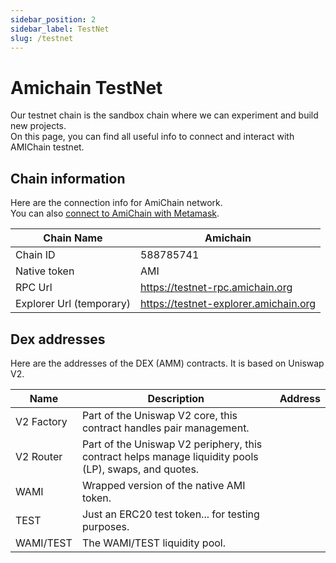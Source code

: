 ```yaml
---
sidebar_position: 2
sidebar_label: TestNet
slug: /testnet
---
```


# Amichain TestNet

Our testnet chain is the sandbox chain where we can experiment and build new projects.  
On this page, you can find all useful info to connect and interact with AMIChain testnet.

## Chain information
Here are the connection info for AmiChain network.  
You can also [connect to AmiChain with Metamask](https://add.amichain.org).

| Chain Name               | Amichain                              |
|--------------------------|---------------------------------------|
| Chain ID                 | 588785741                             |
| Native token             | AMI                                   |
| RPC Url                  | https://testnet-rpc.amichain.org      |
| Explorer Url (temporary) | https://testnet-explorer.amichain.org |

## Dex addresses
Here are the addresses of the DEX (AMM) contracts.
It is based on Uniswap V2.

| Name       | Description                                                                                           | Address |
|------------|-------------------------------------------------------------------------------------------------------|---------|
| V2 Factory | Part of the Uniswap V2 core, this contract handles pair management.                                   |         |
| V2 Router  | Part of the Uniswap V2 periphery, this contract helps manage liquidity pools (LP), swaps, and quotes. |         |
| WAMI       | Wrapped version of the native AMI token.                                                              |         |
| TEST       | Just an ERC20 test token... for testing purposes.                                                     |         |
| WAMI/TEST  | The WAMI/TEST liquidity pool.                                                                         |         |